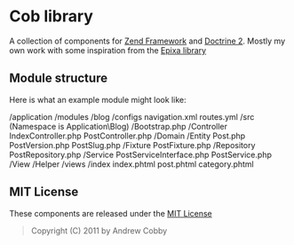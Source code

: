 # Cob library

A collection of components for [Zend Framework](http://www.zendframework.com) and [Doctrine 2](http://www.doctrine-project.org).
Mostly my own work with some inspiration from the [Epixa library](https://github.com/epixa/Epixa)

## Module structure
Here is what an example module might look like:

  /application
    /modules
      /blog
        /configs
          navigation.xml
          routes.yml
        /src (Namespace is Application\Blog)
          /Bootstrap.php
          /Controller
            IndexController.php
              PostController.php
          /Domain
            /Entity
              Post.php
              PostVersion.php
              PostSlug.php
            /Fixture
              PostFixture.php
            /Repository
              PostRepository.php
            /Service
              PostServiceInterface.php
              PostService.php
          /View
            /Helper
        /views
          /index
            index.phtml
            post.phtml
            category.phtml
                
    


## MIT License 
These components are released under the [MIT License](http://www.opensource.org/licenses/mit-license.php)

> Copyright (C) 2011 by Andrew Cobby
